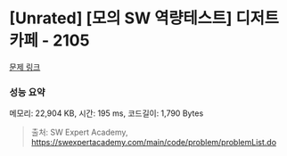 # [Unrated] [모의 SW 역량테스트] 디저트 카페 - 2105 

[문제 링크](https://swexpertacademy.com/main/code/problem/problemDetail.do?contestProbId=AV5VwAr6APYDFAWu) 

### 성능 요약

메모리: 22,904 KB, 시간: 195 ms, 코드길이: 1,790 Bytes



> 출처: SW Expert Academy, https://swexpertacademy.com/main/code/problem/problemList.do